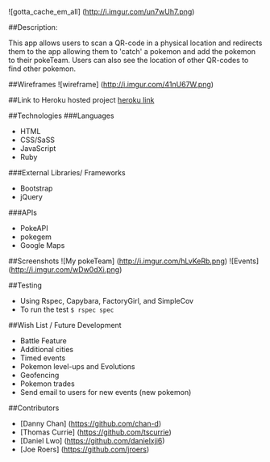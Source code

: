 ![gotta_cache_em_all] (http://i.imgur.com/un7wUh7.png)


##Description: 

This app allows users to scan a QR-code in a physical location and redirects them to the app allowing them to 'catch' a pokemon and add the pokemon to their pokeTeam. Users can also see the location of other QR-codes to find other pokemon. 



##Wireframes
![wireframe] (http://i.imgur.com/41nU67W.png)

##Link to Heroku hosted project
[heroku link](http://cachemon.herokuapp.com/)

##Technologies
###Languages 
* HTML
* CSS/SaSS
* JavaScript
* Ruby


###External Libraries/ Frameworks
* Bootstrap
* jQuery

###APIs
* PokeAPI
* pokegem
* Google Maps

##Screenshots
![My pokeTeam] (http://i.imgur.com/hLvKeRb.png)
![Events] (http://i.imgur.com/wDw0dXi.png)

##Testing
* Using Rspec, Capybara, FactoryGirl, and SimpleCov
* To run the test ```$ rspec spec```


##Wish List / Future Development
* Battle Feature
* Additional cities
* Timed events
* Pokemon level-ups and Evolutions
* Geofencing
* Pokemon trades
* Send email to users for new events (new pokemon)

##Contributors 
* [Danny Chan] (https://github.com/chan-d)
* [Thomas Currie] (https://github.com/tscurrie)
* [Daniel Lwo] (https://github.com/danielxji6)
* [Joe Roers] (https://github.com/jroers)


